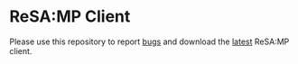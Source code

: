 # ReSA:MP Client
Please use this repository to report [bugs](https://github.com/NarutoUA/resamp-client/issues/) and download the [latest](https://github.com/NarutoUA/resamp-client/releases/latest) ReSA:MP client.

